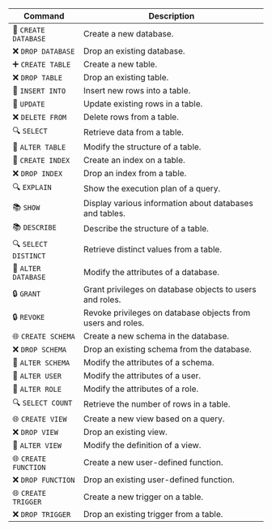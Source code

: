 | Command                | Description                                                      |
|------------------------|--------------------------------------------------------------|
| 🌱 `CREATE DATABASE`      | Create a new database.                                        |
| ❌ `DROP DATABASE`        | Drop an existing database.                                    |
| ➕ `CREATE TABLE`         | Create a new table.                                           |
| ❌ `DROP TABLE`           | Drop an existing table.                                       |
| 📝 `INSERT INTO`           | Insert new rows into a table.                                 |
| 🔄 `UPDATE`                | Update existing rows in a table.                              |
| ❌ `DELETE FROM`           | Delete rows from a table.                                     |
| 🔍 `SELECT`                | Retrieve data from a table.                                   |
| 🔄 `ALTER TABLE`           | Modify the structure of a table.                              |
| 📝 `CREATE INDEX`          | Create an index on a table.                                   |
| ❌ `DROP INDEX`            | Drop an index from a table.                                   |
| 🔍 `EXPLAIN`               | Show the execution plan of a query.                           |
| 📚 `SHOW`                  | Display various information about databases and tables.      |
| 📚 `DESCRIBE`              | Describe the structure of a table.                            |
| 🔍 `SELECT DISTINCT`       | Retrieve distinct values from a table.                        |
| 🔄 `ALTER DATABASE`        | Modify the attributes of a database.                          |
| 🔒 `GRANT`                 | Grant privileges on database objects to users and roles.      |
| 🔒 `REVOKE`                | Revoke privileges on database objects from users and roles.   |
| 🌐 `CREATE SCHEMA`         | Create a new schema in the database.                          |
| ❌ `DROP SCHEMA`           | Drop an existing schema from the database.                    |
| 🔄 `ALTER SCHEMA`          | Modify the attributes of a schema.                            |
| 🔄 `ALTER USER`            | Modify the attributes of a user.                              |
| 🔄 `ALTER ROLE`            | Modify the attributes of a role.                              |
| 🔍 `SELECT COUNT`          | Retrieve the number of rows in a table.                       |
| 🌐 `CREATE VIEW`           | Create a new view based on a query.                           |
| ❌ `DROP VIEW`             | Drop an existing view.                                        |
| 🔄 `ALTER VIEW`            | Modify the definition of a view.                              |
| 🌐 `CREATE FUNCTION`       | Create a new user-defined function.                           |
| ❌ `DROP FUNCTION`         | Drop an existing user-defined function.                       |
| 🌐 `CREATE TRIGGER`        | Create a new trigger on a table.                              |
| ❌ `DROP TRIGGER`          | Drop an existing trigger from a table.                        |
